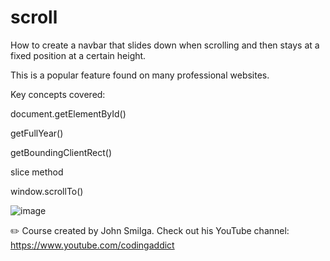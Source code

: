 # scroll
How to create a navbar that slides down when scrolling and then stays at a fixed position at a certain height.

This is a popular feature found on many professional websites.

Key concepts covered:

document.getElementById()

getFullYear()

getBoundingClientRect()

slice method

window.scrollTo()


![image](https://user-images.githubusercontent.com/33463623/161762819-8cc6f511-2f66-4734-aff5-122bc9df61b6.png)

✏️ Course created by John Smilga. Check out his YouTube channel: https://www.youtube.com/codingaddict
